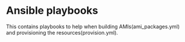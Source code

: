 # Ansible playbooks

This contains playbooks to help when building AMIs(ami_packages.yml) and provisioning the resources(provision.yml).
